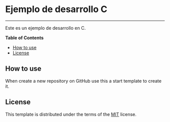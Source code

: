 # Ejemplo de desarrollo C

-----

Este es un ejemplo de desarrollo en C.

**Table of Contents**

- [How to use](#How-to-use)
- [License](#license)

## How to use

When create a new repository on GitHub use this a start template to create it.

## License

This template is distributed under the terms of the [MIT](https://spdx.org/licenses/MIT.html) license.
